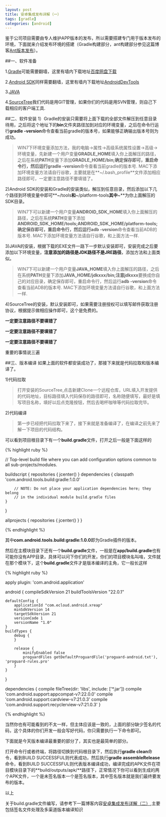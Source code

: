 ```yaml
---
layout: post
title: 安卓集成发布详解（一）
tags: [gradle]
categories: [android]
---
```


鉴于公司项目需要由专人维护APP版本的发布，所以需要搭建专门用于版本发布的环境，下面就来介绍发布环境的搭建（Gradle构建部分，ant构建部分参见这篇博客[Ant版本发布](http://frank-zhu.github.io/android/2014/05/23/android-ant/)）。

##一、软件准备

1.[Gradle](http://gradle.org/downloads/)可能需要翻墙，这里有墙内下载地址[百度网盘下载](http://pan.baidu.com/s/1hqja0fU)

2.[Android SDK](http://developer.android.com/sdk/index.html)同样需要翻墙，这里有墙内下载地址[AndroidDevTools](https://github.com/inferjay/AndroidDevTools)

3.[JAVA](http://www.java.com/en/download/)

4.[SourceTree](https://www.sourcetreeapp.com/download/)我们代码是用GIT管理，如果你们的代码是用SVN管理，则自己下载相应的客户端工具.

##二、软件安装
1）Gradle的安装只需要将上面下载的全部文件解压到任意目录待用，之后将这个地址下的**bin**文件夹路径加到对应的环境变量，之后在命令行运行**gradle -version**命令查看当前gradle的版本号，如果能够正确输出版本号则为成功。
>WIN7下环境变量添加方法，我的电脑→属性→高级系统属性设置→高级→环境变量，先新建一个用户变量**GRADLE_HOME**填入你上面解压的路径，之后在系统**PATH**变量下添加**GRADLE_HOME/bin;**确定保存即可，重启命令行，然后运行**gradle -version**命令查看当前gradle的版本号.
>MAC下添加环境变量方法请自行谷歌，主要就是在**~/.bash_profile**文件添加相应路径即可，一定要注意路径不要填错了。

2)Android SDK的安装和Gradle的安装类似，解压到任意目录，然后添加以下几个路径到环境变量中即可**~/tools**和**~/platform-tools**其中**~**为你上面解压的SDK目录。
>WIN7下可以新建一个用户变量**ANDROID_SDK_HOME**填入你上面解压的路径，之后在系统**PATH**变量下添加**ANDROID_SDK_HOME/tools;ANDROID_SDK_HOME/platform-tools;**确定保存即可，重启命令行，然后运行**adb -version**命令查看当前ADB的版本号.
>MAC下添加环境变量方法请自行谷歌，和上面方法一样.

3)JAVA的安装，根据下载的EXE文件一路下一步默认安装即可，安装完成之后要添加以下环境变量，**注意添加的路径是JDK路径不是JRE路径**，添加方法和上面类似。
>WIN7下可以新建一个用户变量**JAVA_HOME**填入你上面解压的路径，之后在系统**PATH**变量下添加**JAVA_HOME/jdkxxx/bin;**注意**jdkxxx**要换成你自己的对应目录，确定保存即可，重启命令行，然后运行**adb -version**命令查看当前ADB的版本号.
>MAC下添加环境变量方法请自行谷歌，和上面方法一样.

4)SourceTree的安装，默认安装即可，如果需要注册授权可以填写邮件获取注册协议，根据提示做相应操作即可，这个是免费的。

**一定要注意路径不要填错了**

**一定要注意路径不要填错了**

**一定要注意路径不要填错了**

重要的事情说三遍

##三、版本编译
如果上面的软件都安装成功了，那接下来就是代码拉取和版本编译了。

1)代码拉取
>打开安装的SourceTree,点击新建Clone一个远程仓库，URL填入开发提供的代码地址，目标路径填入代码保存的路径即可，名称随便填写，最好是填写项目名称，填好以后点克隆按钮，然后去喝杯咖啡等代码拉取完毕。

2)代码编译
>第一步已经把代码拉取下来了，接下来就是准备编译了，在编译之前先来了解一下项目的代码结构。

可以看到项目根目录下有一个**build.gradle**文件，打开之后一般是下面这样的

{% highlight ruby %}

// Top-level build file where you can add configuration options common to all sub-projects/modules.

buildscript {
    repositories {
        jcenter()
    }
    dependencies {
        classpath 'com.android.tools.build:gradle:1.0.0'

        // NOTE: Do not place your application dependencies here; they belong
        // in the individual module build.gradle files
    }
}

allprojects {
    repositories {
        jcenter()
    }
}

{% endhighlight %}

其中**com.android.tools.build:gradle:1.0.0**即为Gradle插件的版本。

然后在主模块目录下还有一个**build.gradle**文件，一般是在**app/build.gradle**也有可能你没有APP目录，具体可以问下你们的开发，你们的项目模块名叫啥，文件就在那个模块下，这个**build.gradle**文件才是版本编译的主角，它一般长这样

{% highlight ruby %}

apply plugin: 'com.android.application'

android {
    compileSdkVersion 21
    buildToolsVersion "22.0.1"

    defaultConfig {
        applicationId "com.ecloud.android.xreap"
        minSdkVersion 14
        targetSdkVersion 21
        versionCode 1
        versionName "1.0"
    }
    buildTypes {
        debug {
        }

        release {
            minifyEnabled false
            proguardFiles getDefaultProguardFile('proguard-android.txt'), 'proguard-rules.pro'
        }
    }
}

dependencies {
    compile fileTree(dir: 'libs', include: ['*.jar'])
    compile 'com.android.support:appcompat-v7:22.0.0'
    compile 'com.android.support:cardview-v7:21.0.3'
    compile 'com.android.support:recyclerview-v7:21.0.3'
}

{% endhighlight %}

当然你也有可能看到的不太一样，但主体应该是一致的，上面的部分缺少签名的代码，这个具体的你们开发一般会写好代码，你只需要执行一下命令即可。

下面就是今天版本编译最重要的部分了，其实也是最简单的部分。

打开命令行或者终端，将路径切换到代码根目录下，然后执行**gradle clean**命令，看到BUILD SUCCESSFUL则代表成功，然后执行**gradle assembleRelease**命令，看到BUILD SUCCESSFUL则代表版本编译成功，编译完成的APK文件在项目模块目录下的**build/outputs/apk/**路径下，正常情况下你可以看到生成的两个APK文件，一个是未签名版本一个是签名版本，其中签名版本就是我们最终要发布的版本。

以上

关于build.gradle文件编写，请参考下一篇博客内容[安卓集成发布详解（二）](http://frank-zhu.github.io/android/2015/06/15/android-release_app_build_gradle/),主要包括签名文件处理及多渠道版本编译知识
